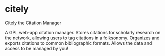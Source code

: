 citely
======

Citely the Citation Manager


A GPL web-app citation manager. Stores citations for scholarly research on the network, allowing users
to tag citations in a folksonomy. Organizes and exports citations to common bibliographic formats.
Allows the data and access to be managed by you!
